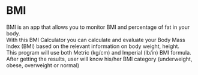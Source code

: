 # BMI
BMI is an app that allows you to monitor BMI and percentage of fat in your body.  
With this BMI Calculator you can calculate and evaluate your Body Mass Index (BMI) based on the relevant information on body weight, height.  
This program will use both Metric (kg/cm) and Imperial (lb/in) BMI formula.  
After getting the results, user will know his/her BMI category (underweight, obese, overweight or normal) 
